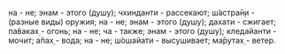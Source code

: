 на - не; энам - этого (душу); чхинданти - рассекают; ш́астра̄н̣и - (разные виды) оружия; на - не; энам - этого (душу); дахати - сжигает; па̄ваках̣ - огонь; на - не; ча - также; энам - этого (душу); кледайанти - мочит; а̄пах̣ - вода; на - не; ш́ошайати - высушивает; ма̄рутах̣ - ветер.
